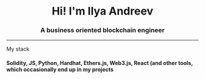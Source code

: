 <h1 align="center">Hi! I'm Ilya Andreev</h1>
<h3 align="center">A business oriented blockchain engineer</h3>

<hr>

<p>My stack</p>
<p align="right">
    <h4>Solidity, JS, Python, Hardhat, Ethers.js, Web3.js, React (and other tools, which occasionally end up in my projects</h4>
</p>


